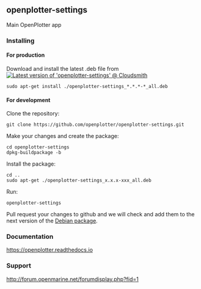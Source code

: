 ## openplotter-settings

Main OpenPlotter app

### Installing

#### For production

Download and install the latest .deb file from [![Latest version of 'openplotter-settings' @ Cloudsmith](https://api-prd.cloudsmith.io/v1/badges/version/openplotter/openplotter/deb/openplotter-settings/latest/a=all;d=debian%252Fbullseye;t=binary/?render=true&show_latest=true)](https://cloudsmith.io/~openplotter/repos/openplotter/packages/detail/deb/openplotter-settings/latest/a=all;d=debian%252Fbullseye;t=binary/)

`sudo apt-get install ./openplotter-settings_*.*.*-*_all.deb`

#### For development

Clone the repository:

`git clone https://github.com/openplotter/openplotter-settings.git`

Make your changes and create the package:

```
cd openplotter-settings
dpkg-buildpackage -b
```
Install the package:

```
cd ..
sudo apt-get ./openplotter-settings_x.x.x-xxx_all.deb
```

Run:

`openplotter-settings`

Pull request your changes to github and we will check and add them to the next version of the [Debian package](https://cloudsmith.io/~openplotter/repos/openplotter/packages/).

### Documentation

https://openplotter.readthedocs.io

### Support

http://forum.openmarine.net/forumdisplay.php?fid=1

